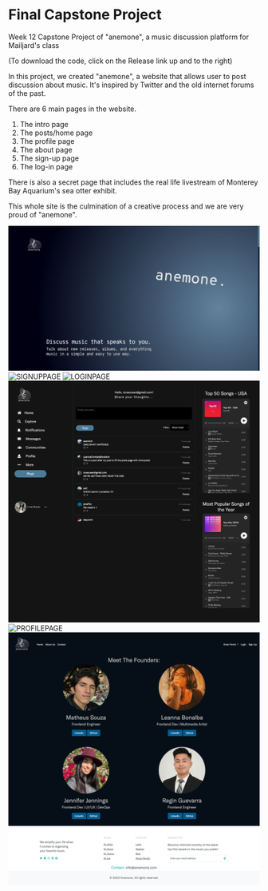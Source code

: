 # Final Capstone Project
Week 12 Capstone Project of "anemone", a music discussion platform for Mailjard's class
 
(To download the code, click on the Release link up and to the right)

In this project, we created "anemone", a website that allows user to post discussion about music. It's inspired by Twitter and the old internet forums of the past.

There are 6 main pages in the website.

1) The intro page
2) The posts/home page
3) The profile page
4) The about page
5) The sign-up page
6) The log-in page

There is also a secret page that includes the real life livestream of Monterey Bay Aquarium's sea otter exhibit.

This whole site is the culmination of a creative process and we are very proud of "anemone".

![INTROPAGE](images/an_1.png)
![SIGNUPPAGE](images/an_2.png)
![LOGINPAGE](images/an_3.png)
![POSTSPAGE](images/an_4.png)
![PROFILEPAGE](images/an_5.png)
![ABOUTPAGE](images/an_6.png)
